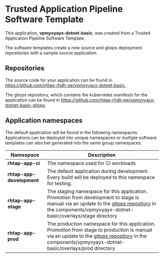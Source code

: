 # Trusted Application Pipeline Software Template

This application, **vpmyvyayx-dotnet-basic**, was created from a Trusted Application Pipeline Software Template.

The software templates create a new source and gitops deployment repositories with a sample source application. 

## Repositories

The source code for your application can be found in [https://github.com/rhtap-rhdh-qe/vpmyvyayx-dotnet-basic ](https://github.com/rhtap-rhdh-qe/vpmyvyayx-dotnet-basic ).
 
The gitops repository, which contains the kubernetes manifests for the application can be found in 
[https://github.com/rhtap-rhdh-qe/vpmyvyayx-dotnet-basic-gitops ](https://github.com/rhtap-rhdh-qe/vpmyvyayx-dotnet-basic-gitops ) 

## Application namespaces 

The default application will be found in the following namespaces. Applications can be deployed into unique namespaces or multiple software templates can also bet generated into the same group namespaces.  

|  Namespace   |  Description   |  
| -------- | -------- |
| **rhtap-app-ci** | The namespace used for CI workloads |
| **rhtap-app-development** | The default application during development. Every build will be deployed to this namespace for testing. |
| **rhtap-app-stage** | The staging namespace for this application. Promotion from development to stage is manual via an update to the [gitops repository](https://github.com/rhtap-rhdh-qe/vpmyvyayx-dotnet-basic-gitops ) in the components/vpmyvyayx-dotnet-basic/overlays/stage directory |
| **rhtap-app-prod** | The production namespace for this application. Promotion from stage to production is manual via an update to the [gitops repository](https://github.com/rhtap-rhdh-qe/vpmyvyayx-dotnet-basic-gitops ) in the components/vpmyvyayx-dotnet-basic/overlays/prod directory |